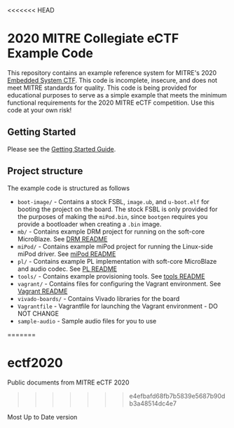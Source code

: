 <<<<<<< HEAD
# 2020 MITRE Collegiate eCTF Example Code

This repository contains an example reference system for MITRE's 2020 [Embedded System CTF](http://mitrecyberacademy.org/competitions/embedded/). 
This code is incomplete, insecure, and does not meet MITRE standards for quality.
This code is being provided for educational purposes to serve as a simple example that meets the minimum functional requirements for the 2020 MITRE eCTF competition.
Use this code at your own risk!

## Getting Started
Please see the [Getting Started Guide](getting_started.md).

## Project structure
The example code is structured as follows

 * `boot-image/` - Contains a stock FSBL, `image.ub`, and `u-boot.elf` for booting the project on the board. The stock FSBL is only provided for the purposes of making the `miPod.bin`, since `bootgen` requires you provide a bootloader when creating a `.bin` image.
 * `mb/` - Contains example DRM project for running on the soft-core MicroBlaze. See [DRM README](mb/README.md)
 * `miPod/` - Contains example miPod project for running the Linux-side miPod driver. See [miPod README](miPod/README.md)
 * `pl/` - Contains example PL implementation with soft-core MicroBlaze and audio codec. See [PL README](pl/README.md)
 * `tools/` - Contains example provisioning tools. See [tools README](tools/README.md)
 * `vagrant/` - Contains files for configuring the Vagrant environment. See [Vagrant README](vagrant/README.md)
 * `vivado-boards/` - Contains Vivado libraries for the board
 * `Vagrantfile` - Vagrantfile for launching the Vagrant environment - DO NOT CHANGE
 * `sample-audio` - Sample audio files for you to use

=======
# ectf2020
Public documents from MITRE eCTF 2020
>>>>>>> e4efbafd68fb7b5839e5687b90db3a48514dc4e7

Most Up to Date version

